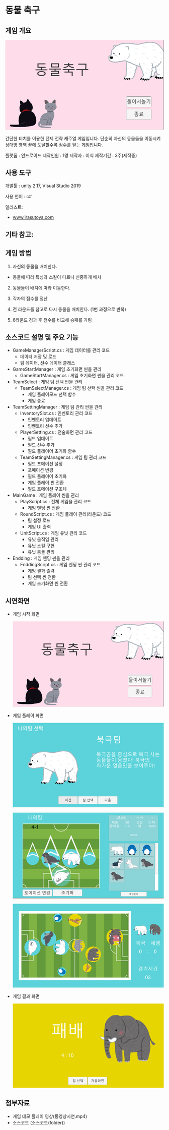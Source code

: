 # 동물 축구
## 게임 개요

![샘플화면](./게임화면샘플/게임화면1.PNG)

간단한 터치를 이용한 턴제 전략 캐주얼 게임입니다.
단순히 자신의 동물들을 이동시켜 상대방 영역 끝에 도달할수록 점수를 얻는 게임입니다.


플랫폼 : 안드로이드
제작인원 : 1명
제작자 : 이식
제작기간 : 3주(제작중)

## 사용 도구
개발툴 : unity 2.17, Visual Studio 2019

사용 언어 : c#

일러스트:
- www.irasutoya.com

기타 참고:
-


## 게임 방법
1. 자신의 동물을 배치한다.
  - 동물에 따라 특성과 스킬이 다르니 신중하게 배치

2. 동물들이 배치에 따라 이동한다.

3. 각자의 점수를 정산

4. 전 라운드를 참고로 다시 동물을 배치한다. (1번 과정으로 반복)

5. 6라운드 경과 후 점수를 비교해 승패를 가림

## 소스코드 설명 및 주요 기능
- GameManagerScript.cs : 게임 데이터를 관리 코드
  - 데이터 저장 및 로드
  - 팀 데이터, 선수 데이터 클래스
- GameStartManager : 게임 초기화면 씬을 관리
  - GameStartManager.cs : 게임 초기화면 씬을 관리 코드
- TeamSelect : 게임 팀 선택 씬을 관리
  - TeamSelectManager.cs : 게임 팀 선택 씬을 관리 코드
    - 게임 플레이모드 선택 함수
    - 게임 종료
- TeamSettingManager : 게임 팀 관리 씬을 관리
  - InventorySlot.cs : 인벤토리 관리 코드
    - 인벤토리 업데이트
    - 인벤토리 선수 추가
  - PlayerSetting.cs : 전술화면 관리 코드
    - 필드 업데이트
    - 필드 선수 추가
    - 필드 플레이어 초기화 함수
  - TeamSettingManager.cs : 게임 팀 관리 코드
    - 필드 포메이션 설정
    - 포메이션 변경
    - 필드 플레이어 초기화
    - 게임 플레이 씬 전환
    - 필드 포메이션 구조체
- MainGame : 게임 플레이 씬을 관리
  - PlayScript.cs : 전체 게임을 관리 코드
    - 게임 엔딩 씬 전환
  - RoundScript.cs : 게임 플레이 관리(라운드) 코드
    - 팀 설정 로드
    - 게임 UI 출력
  - UnitScript.cs : 게임 유닛 관리 코드
    - 유닛 움직임 관리
    - 유닛 스킬 구현
    - 유닛 충돌 관리
- Endding : 게임 엔딩 씬을 관리
  - EnddingScript.cs : 게임 엔딩 씬 관리 코드
    - 게임 결과 출력
    - 팀 선택 씬 전환
    - 게임 초기화면 씬 전환


## 시연화면
- 게임 시작 화면

  ![샘플화면](./게임화면샘플/게임화면1.PNG)

- 게임 플레이 화면

  ![샘플화면](./게임화면샘플/게임화면2.PNG)

  ![샘플화면](./게임화면샘플/게임화면3.PNG)

  ![샘플화면](./게임화면샘플/게임화면4.PNG)

- 게임 결과 화면

  ![샘플화면](./게임화면샘플/게임화면5.PNG)


## 첨부자료

- 게임 데모 플레이 영상(동영상시연.mp4)
- 소스코드 (소스코드(folder))
